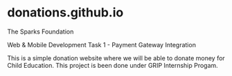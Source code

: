 # donations.github.io
The Sparks Foundation 

Web & Mobile Development Task 1 - Payment Gateway Integration 

This is a simple donation website where we will be able to donate money for Child Education.
This project is been done under GRIP Internship Progam.
